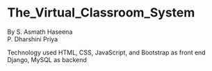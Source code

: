 # The_Virtual_Classroom_System
By
S. Asmath Haseena  
P. Dharshini Priya

   Technology used  HTML, CSS, JavaScript, and Bootstrap as front end
   Django, MySQL as backend
